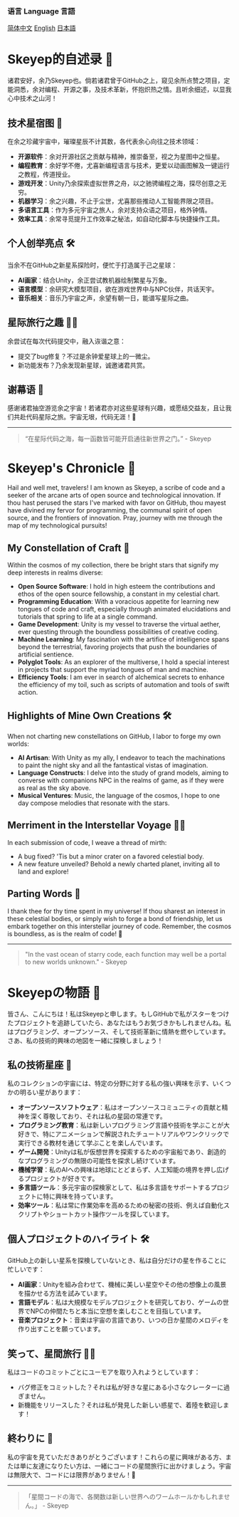### 语言 Language 言語

[简体中文](#ZH)
[English](#EN)
[日本語](#JP)

<span id="ZH"></span>
# Skeyep的自述录 🚀

诸君安好，余乃Skeyep也。倘若诸君曾于GitHub之上，窥见余所点赞之项目，定能洞悉，余对编程、开源之事，及技术革新，怀抱炽热之情。且听余细述，以显我心中技术之山河！

## 技术星宿图 🌟

在余之珍藏宇宙中，璀璨星辰不计其数，各代表余心向往之技术领域：

- **开源软件**：余对开源社区之贡献与精神，推崇备至，视之为星图中之恒星。
- **编程教育**：余好学不倦，尤喜新编程语言与技术，更爱以动画图解及一键运行之教程，传道授业。
- **游戏开发**：Unity乃余探索虚拟世界之舟，以之驰骋编程之海，探尽创意之无穷。
- **机器学习**：余之兴趣，不止于尘世，尤喜那些推动人工智能界限之项目。
- **多语言工具**：作为多元宇宙之旅人，余对支持众语之项目，格外钟情。
- **效率工具**：余常寻觅提升工作效率之秘法，如自动化脚本与快捷操作工具。

## 个人创举亮点 🛠️

当余不在GitHub之新星系探险时，便忙于打造属于己之星球：

- **AI画家**：结合Unity，余正尝试教机器绘制繁星与万象。
- **语言模型**：余研究大模型项目，欲在游戏世界中与NPC伙伴，共话天宇。
- **音乐相关**：音乐乃宇宙之声，余望有朝一日，能谱写星际之曲。

## 星际旅行之趣 🚀😄

余尝试在每次代码提交中，融入诙谐之意：

- 提交了bug修复？不过是余钟爱星球上的一微尘。
- 新功能发布？乃余发现新星球，诚邀诸君共赏。

## 谢幕语 🌌

感谢诸君抽空游览余之宇宙！若诸君亦对这些星球有兴趣，或愿结交益友，且让我们共赴代码星际之旅。宇宙无垠，代码无涯！🌠

---
> “在星际代码之海，每一函数皆可能开启通往新世界之门。” - Skeyep

<span id="EN"></span>
# Skeyep's Chronicle 🚀

Hail and well met, travelers! I am known as Skeyep, a scribe of code and a seeker of the arcane arts of open source and technological innovation. If thou hast perused the stars I've marked with favor on GitHub, thou mayest have divined my fervor for programming, the communal spirit of open source, and the frontiers of innovation. Pray, journey with me through the map of my technological pursuits!

## My Constellation of Craft 🌟

Within the cosmos of my collection, there be bright stars that signify my deep interests in realms diverse:

- **Open Source Software**: I hold in high esteem the contributions and ethos of the open source fellowship, a constant in my celestial chart.
- **Programming Education**: With a voracious appetite for learning new tongues of code and craft, especially through animated elucidations and tutorials that spring to life at a single command.
- **Game Development**: Unity is my vessel to traverse the virtual aether, ever questing through the boundless possibilities of creative coding.
- **Machine Learning**: My fascination with the artifice of intelligence spans beyond the terrestrial, favoring projects that push the boundaries of artificial sentience.
- **Polyglot Tools**: As an explorer of the multiverse, I hold a special interest in projects that support the myriad tongues of man and machine.
- **Efficiency Tools**: I am ever in search of alchemical secrets to enhance the efficiency of my toil, such as scripts of automation and tools of swift action.

## Highlights of Mine Own Creations 🛠️

When not charting new constellations on GitHub, I labor to forge my own worlds:

- **AI Artisan**: With Unity as my ally, I endeavor to teach the machinations to paint the night sky and all the fantastical vistas of imagination.
- **Language Constructs**: I delve into the study of grand models, aiming to converse with companions NPC in the realms of game, as if they were as real as the sky above.
- **Musical Ventures**: Music, the language of the cosmos, I hope to one day compose melodies that resonate with the stars.

## Merriment in the Interstellar Voyage 🚀😄

In each submission of code, I weave a thread of mirth:

- A bug fixed? 'Tis but a minor crater on a favored celestial body.
- A new feature unveiled? Behold a newly charted planet, inviting all to land and explore!

## Parting Words 🌌

I thank thee for thy time spent in my universe! If thou sharest an interest in these celestial bodies, or simply wish to forge a bond of friendship, let us embark together on this interstellar journey of code. Remember, the cosmos is boundless, as is the realm of code! 🌠

---
> "In the vast ocean of starry code, each function may well be a portal to new worlds unknown." - Skeyep

<span id="JP"></span>
# Skeyepの物語 🚀

皆さん、こんにちは！私はSkeyepと申します。もしGitHubで私がスターをつけたプロジェクトを追跡していたら、あなたはもうお気づきかもしれませんね。私はプログラミング、オープンソース、そして技術革新に情熱を燃やしています。さあ、私の技術的興味の地図を一緒に探検しましょう！

## 私の技術星座 🌟

私のコレクションの宇宙には、特定の分野に対する私の強い興味を示す、いくつかの明るい星があります：

- **オープンソースソフトウェア**：私はオープンソースコミュニティの貢献と精神を深く尊敬しており、それは私の星図の常連です。
- **プログラミング教育**：私は新しいプログラミング言語や技術を学ぶことが大好きで、特にアニメーションで解説されたチュートリアルやワンクリックで実行できる教材を通じて学ぶことを楽しんでいます。
- **ゲーム開発**：Unityは私が仮想世界を探索するための宇宙船であり、創造的なプログラミングの無限の可能性を探求し続けています。
- **機械学習**：私のAIへの興味は地球にとどまらず、人工知能の境界を押し広げるプロジェクトが好きです。
- **多言語ツール**：多元宇宙の探検家として、私は多言語をサポートするプロジェクトに特に興味を持っています。
- **効率ツール**：私は常に作業効率を高めるための秘密の技術、例えば自動化スクリプトやショートカット操作ツールを探しています。

## 個人プロジェクトのハイライト 🛠️

GitHub上の新しい星系を探検していないとき、私は自分だけの星を作ることに忙しいです：

- **AI画家**：Unityを組み合わせて、機械に美しい星空やその他の想像上の風景を描かせる方法を試みています。
- **言語モデル**：私は大規模なモデルプロジェクトを研究しており、ゲームの世界でNPCの仲間たちと本当に空想を楽しむことを目指しています。
- **音楽プロジェクト**：音楽は宇宙の言語であり、いつの日か星間のメロディを作り出すことを願っています。

## 笑って、星間旅行 🚀😄

私はコードのコミットごとにユーモアを取り入れようとしています：

- バグ修正をコミットした？それは私が好きな星にある小さなクレーターに過ぎません。
- 新機能をリリースした？それは私が発見した新しい惑星で、着陸を歓迎します！

## 終わりに 🌌

私の宇宙を見ていただきありがとうございます！これらの星に興味がある方、または単に友達になりたい方は、一緒にコードの星間旅行に出かけましょう。宇宙は無限大で、コードには限界がありません！🌠

---
> 「星間コードの海で、各関数は新しい世界へのワームホールかもしれません。」 - Skeyep
